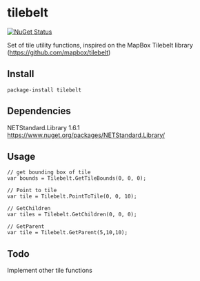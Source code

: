 # tilebelt

[![NuGet Status](http://img.shields.io/nuget/v/tilebelt.svg?style=flat)](https://www.nuget.org/packages/tilebelt/)

Set of tile utility functions, inspired on the MapBox Tilebelt library (https://github.com/mapbox/tilebelt)

## Install

```
package-install tilebelt
```

## Dependencies

NETStandard.Library 1.6.1 https://www.nuget.org/packages/NETStandard.Library/

## Usage
```
// get bounding box of tile
var bounds = Tilebelt.GetTileBounds(0, 0, 0);

// Point to tile
var tile = Tilebelt.PointToTile(0, 0, 10);

// GetChildren
var tiles = Tilebelt.GetChildren(0, 0, 0);

// GetParent
var tile = Tilebelt.GetParent(5,10,10);

```

## Todo

Implement other tile functions


